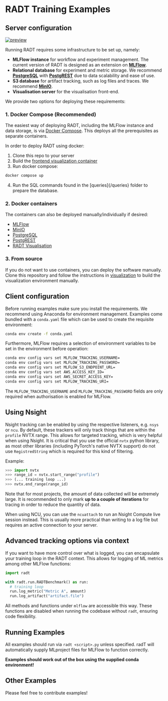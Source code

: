 # RADT Training Examples

## Server configuration

[![preview](/media/dataflow-white.png)](#readme)

Running RADT requires some infrastructure to be set up, namely:

- **MLFlow instance** for workflow and experiment management. The current version of RADT is designed as an extension on [**MLFlow**](https://mlflow.org/).
- **Relational database** for experiment and metric storage. We recommend [**PostgreSQL**](https://www.postgresql.org/) with [**PostgREST**](https://postgrest.org/en/stable/) due to data scalability and ease of use.
- **S3 database** for artifact tracking, such as log files and traces. We recommend [**MinIO**](https://min.io/).
- **Visualisation server** for the visualisation front-end.

We provide two options for deploying these requirements:

### **1. Docker Compose (Recommended)**

The easiest way of deploying RADT, including the MLFlow instance and data storage, is via [Docker Compose](https://github.com/docker/compose). This deploys all the prerequisites as separate containers.

In order to deploy RADT using docker: 

1. Clone this repo to your server
2. Build the [frontend visualization container](/frontend/)
3. Run docker compose:

```bash
docker compose up
```

4. Run the SQL commands found in the [queries]{/queries} folder to prepare the database.

### **2. Docker containers**

The containers can also be deployed manually/individually if desired:

- [MLFlow](https://mlflow.org/docs/latest/docker.html)
- [MinIO](https://hub.docker.com/r/minio/minio/)
- [PostgreSQL](https://hub.docker.com/_/postgres)
- [PostgREST](https://hub.docker.com/r/postgrest/postgrest/)
- [RADT Visualisation](/frontend/)

### **3. From source**

If you do not want to use containers, you can deploy the software manually.
Clone this repository and follow the instructions in [visualization](/visualization) to build the visualization environment manually.

## Client configuration

Before running examples make sure you install the requirements. We recommend using Anaconda for environment management. Examples come bundled with a `conda.yaml` file which can be used to create the requisite environment:

```bash
conda env create -f conda.yaml
```

Furthermore, MLFlow requires a selection of environment variables to be set in the environment before operation:

```bash
conda env config vars set MLFLOW_TRACKING_USERNAME=
conda env config vars set MLFLOW_TRACKING_PASSWORD=
conda env config vars set MLFLOW_S3_ENDPOINT_URL=
conda env config vars set AWS_ACCESS_KEY_ID=
conda env config vars set AWS_SECRET_ACCESS_KEY=
conda env config vars set MLFLOW_TRACKING_URI=
```

The `MLFLOW_TRACKING_USERNAME` and `MLFLOW_TRACKING_PASSWORD` fields are only required when authorisation is enabled for MLFlow.

## Using Nsight
Nsight tracking can be enabled by using the respective listeners, e.g. `nsys` or `ncu`.
By default, these trackers will only track things that are within the `profile` NVTX range. This allows for targeted tracking, which is very helpful when using Nsight. 
It is critical that you use the official `nvtx` python library, as most other libraries (including PyTorch's native NVTX support) do not use `RegistredString` which is required for this kind of filtering.

Example:
```python
>>> import nvtx
>>> range_id = nvtx.start_range("profile")
>>> (... training loop ...)
>>> nvtx.end_range(range_id)
```

Note that for most projects, the amount of data collected will be extremely large. It is recommended to only mark **up to a couple of iterations** for tracing in order to reduce the quantity of data.

When using NCU, you can use the `ncuattach` to run an Nsight Compute live session instead. This is usually more practical than writing to a log file but requires an active connection to your server.

## Advanced tracking options via context

If you want to have more control over what is logged, you can encapsulate your training loop in the RADT context. This allows for logging of ML metrics among other MLFlow functions:

```py
import radt

with radt.run.RADTBenchmark() as run:
  # training loop
  run.log_metric("Metric A", amount)
  run.log_artifact("artifact.file")
```
All methods and functions under `mlflow` are accessible this way. These functions are disabled when running the codebase without `radt`, ensuring code flexibility.

## Running Examples

All examples should run via `radt <script>.py` unless specified.
radT will automatically supply MLproject files for MLFlow to function correctly.

**Examples should work out of the box using the supplied conda environment!**

## Other Examples

Please feel free to contribute examples!
